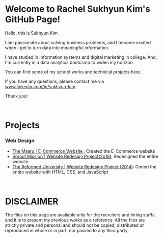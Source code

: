 # Welcome to Rachel Sukhyun Kim's GitHub Page! 

Hello, this is Sukhyun Kim. 

I am passionate about solving business problems, and I become excited when I get to turn data into meaningful information. 

I have studied in information systems and digital marketing in college. And, I'm currently in a data analytics bootcamp to widen my horizon. 

You can find some of my school works and technical projects here.

If you have any questions, please contact me via www.linkedin.com/in/sukhyun-kim.

Thank you! 

<p>&nbsp;</p>

# Projects
### Web Design
* [The Maaru | E-Commerce Website ](www.themaaru.com): Created the E-Commerce website
* [Sprout Mission | Website Redesign Project(2019)](www.sproutmission.org): Redesigned the entire website
* [The Reformed University | Website Redesign Project (2014)](http://rachelskim.net/ru_first_website_project): Coded the entire website with HTML, CSS, and JavaScript

<p>&nbsp;</p>

# DISCLAIMER

The files on this page are available only for the recruiters and hiring staffs, and it is to present my previous works as a reference. All the files are strictly private and personal and should not be copied, distributed or reproduced in whole or in part, nor passed to any third party. 
 


